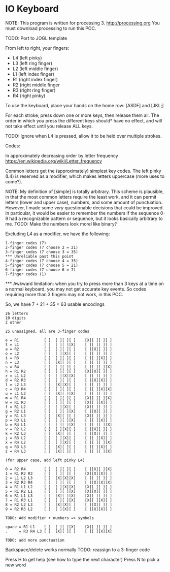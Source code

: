 IO Keyboard
===========

NOTE: This program is written for processing 3. http://processing.org
You must download processing to run this POC.

TODO: Port to JOGL template

From left to right, your fingers:

- L4 (left pinky)
- L3 (left ring finger)
- L2 (left middle finger)
- L1 (left index finger)
- R1 (right index finger)
- R2 (right middle finger
- R3 (right ring finger)
- R4 (right pinky)

To use the keyboard, place your hands on the home row: [ASDF] and [JKL;]

For each stroke, press down one or more keys, then release them all. The
order in which you press the different keys should* have no effect, and will
not take effect until you release ALL keys.

TODO: Ignore when L4 is pressed, allow it to be held over multiple strokes.

Codes:

In approximately decreasing order by letter frequency
https://en.wikipedia.org/wiki/Letter_frequency

Common letters get the (approximately) simplest key codes. The left pinky (L4)
is reserved as a modifier, which makes letters uppercase (more uses to come?).

NOTE: My definition of [simple] is totally arbitrary. This scheme is plausible,
in that the most common letters require the least work, and it can permit
letters (lower and upper case), numbers, and some amount of punctuation.
However, I made some *very* questionable decisions that could be improved. In
particular, it would be easier to remember the numbers if the sequence 0-9 had a
recognizable pattern or sequence, but it looks basically arbitrary to me.
TODO: Make the numbers look morel like binary?

Excluding L4 as a modifier, we have the following:

    1-finger codes (7)
    2-finger codes (7 choose 2 = 21)
    3-finger codes (7 choose 3 = 35)
    *** Unreliable past this point
    4-finger codes (7 choose 4 = 35)
    5-finger codes (7 choose 5 = 21)
    6-finger codes (7 choose 6 = 7)
    7-finger codes (1)

*** Awkward limitation: when you try to press more than 3 keys at a time on a
normal keyboard, you may not get accurate key events. So codes requiring more
than 3 fingers may not work, in this POC.

So, we have 7 + 21 + 35 = 63 usable encodings

    26 letters
    10 digits
    2 other

    25 unassigned, all are 3-finger codes

    e = R1           [ ]  [ ][ ][ ]    [X][ ][ ][ ]
    t = L1           [ ]  [ ][ ][X]    [ ][ ][ ][ ]
    a = R2           [ ]  [ ][ ][ ]    [ ][X][ ][ ]
    o = L2           [ ]  [ ][X][ ]    [ ][ ][ ][ ]
    i = R3           [ ]  [ ][ ][ ]    [ ][ ][X][ ]
    n = L3           [ ]  [X][ ][ ]    [ ][ ][ ][ ]
    s = R4           [ ]  [ ][ ][ ]    [ ][ ][ ][X]
    h = R1 R2        [ ]  [ ][ ][ ]    [X][X][ ][ ]
    r = L1 L2        [ ]  [ ][X][X]    [ ][ ][ ][ ]
    d = R2 R3        [ ]  [ ][ ][ ]    [ ][X][X][ ]
    l = L2 L3        [ ]  [X][X][ ]    [ ][ ][ ][ ]
    c = R3 R4        [ ]  [ ][ ][ ]    [ ][ ][X][X]
    u = L1 L3        [ ]  [X][ ][X]    [ ][ ][ ][ ]
    m = R1 R4        [ ]  [ ][ ][ ]    [X][ ][ ][X]
    w = R1 R3        [ ]  [ ][ ][ ]    [X][ ][X][ ]
    f = R1 L2        [ ]  [ ][X][ ]    [X][ ][ ][ ]
    g = R2 L1        [ ]  [ ][ ][X]    [ ][X][ ][ ]
    y = R1 L3        [ ]  [X][ ][ ]    [X][ ][ ][ ]
    p = R3 L1        [ ]  [ ][ ][X]    [ ][ ][X][ ]
    b = R4 L1        [ ]  [ ][ ][X]    [ ][ ][ ][X]
    v = R2 L2        [ ]  [ ][X][ ]    [ ][X][ ][ ]
    k = R2 L3        [ ]  [X][ ][ ]    [ ][X][ ][ ]
    j = R3 L2        [ ]  [ ][X][ ]    [ ][ ][X][ ]
    x = R4 L2        [ ]  [ ][X][ ]    [ ][ ][ ][X]
    q = R3 L3        [ ]  [X][ ][ ]    [ ][ ][X][ ]
    z = R4 L3        [ ]  [X][ ][ ]    [ ][ ][ ][X]

    (for upper case, add left pinky L4)

    0 = R2 R4        [ ]  [ ][ ][ ]    [ ][X][ ][X]
    1 = R1 R2 R3     [ ]  [ ][ ][ ]    [X][X][X][ ]
    2 = L1 L2 L3     [ ]  [X][X][X]    [ ][ ][ ][ ]
    3 = R2 R3 R4     [ ]  [ ][ ][ ]    [ ][X][X][X]
    4 = R1 L1 L2     [ ]  [ ][X][X]    [X][ ][ ][ ]
    5 = R1 R2 L1     [ ]  [ ][ ][X]    [X][X][ ][ ]
    6 = R1 L1 L3     [ ]  [X][ ][X]    [X][ ][ ][ ]
    7 = R1 R3 L1     [ ]  [ ][ ][X]    [X][ ][X][ ]
    8 = R2 L2 L3     [ ]  [X][X][ ]    [ ][X][ ][ ]
    9 = R2 R3 L2     [ ]  [ ][X][ ]    [ ][X][X][ ]

    TODO: Add modifier + numbers => symbols

    space = R1 L1    [ ]  [ ][ ][X]    [X][ ][ ][ ]
    .     = R3 R4 L3 [ ]  [X][ ][ ]    [ ][ ][X][X]

    TODO: add more punctuation

Backspace/delete works normally
TODO: reassign to a 3-finger code

Press H to get help (see how to type the next character)
Press N to pick a new word

